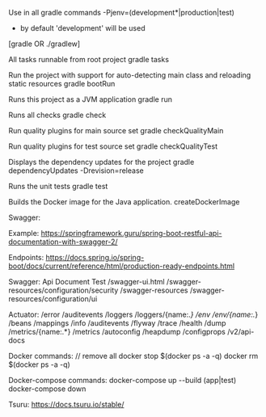 Use in all gradle commands
-Pjenv=(development*|production|test)

 - by default 'development' will be used

[gradle OR ./gradlew]

All tasks runnable from root project
gradle tasks

Run the project with support for auto-detecting main class and reloading static resources
gradle bootRun

Runs this project as a JVM application
gradle run

Runs all checks
gradle check

  Run quality plugins for main source set
  gradle checkQualityMain

  Run quality plugins for test source set
  gradle checkQualityTest

Displays the dependency updates for the project
gradle dependencyUpdates -Drevision=release

Runs the unit tests
gradle test

Builds the Docker image for the Java application.
createDockerImage


Swagger:


  Example:
  https://springframework.guru/spring-boot-restful-api-documentation-with-swagger-2/


Endpoints:
https://docs.spring.io/spring-boot/docs/current/reference/html/production-ready-endpoints.html

  Swagger:
    Api Document Test
    /swagger-ui.html
    /swagger-resources/configuration/security
    /swagger-resources
    /swagger-resources/configuration/ui

  Actuator:
    /error
    /auditevents
    /loggers
    /loggers/{name:.*}
    /env
    /env/{name:.*}
    /beans
    /mappings
    /info
    /auditevents
    /flyway
    /trace
    /health
    /dump
    /metrics/{name:.*}
    /metrics
    /autoconfig
    /heapdump
    /configprops
    /v2/api-docs

Docker commands:
  // remove all
  docker stop $(docker ps -a -q)
  docker rm $(docker ps -a -q)

Docker-compose commands:
  docker-compose up --build (app|test)
  docker-compose down

Tsuru:
https://docs.tsuru.io/stable/

